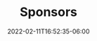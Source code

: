 ---
title: "Sponsors"
date: 2022-02-11T16:52:35-06:00
draft: false
menu:
  youth:
    name: Sponsors
    url: /youth/sponsors/
    weight: 40

sponsorImages:
  - /img/youth/sponsors/adams_memorials.png
  - /img/youth/sponsors/bertram_pharmacy.png
  - /img/youth/sponsors/best_one_tire_and_service.png
---